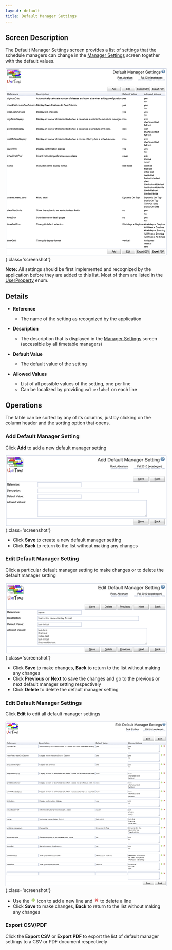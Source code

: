 ```yaml
---
layout: default
title: Default Manager Settings
---
```



## Screen Description

The Default Manager Settings screen provides a list of settings that the schedule managers can change in the [Manager Settings](manager-settings) screen together with the default values.

![Default Manager Settings](images/default-manager-settings-1.png){:class='screenshot'}

**Note:** All settings should be first implemented and recognized by the application before they are added to this list. Most of them are listed in the [UserProperty](https://github.com/UniTime/unitime/blob/master/JavaSource/org/unitime/timetable/defaults/UserProperty.java#L27) enum.

## Details

* **Reference**
	* The name of the setting as recognized by the application

* **Description**
	* The description that is displayed in the [Manager Settings](manager-settings) screen (accessible by all timetable managers)

* **Default Value**
	* The default value of the setting

* **Allowed Values**
	* List of all possible values of the setting, one per line
	* Can be localized by providing ```value:label``` on each line

## Operations

The table can be sorted by any of its columns, just by clicking on the column header and the sorting option that opens.

### Add Default Manager Setting
Click **Add** to add a new default manager setting

![Default Manager Settings](images/default-manager-settings-2.png){:class='screenshot'}

* Click **Save** to create a new default manager setting
* Click **Back** to return to the list without making any changes

### Edit Default Manager Setting
Click a particular default manager setting to make changes or to delete the default manager setting

![Default Manager Settings](images/default-manager-settings-3.png){:class='screenshot'}

* Click **Save** to make changes, **Back** to return to the list without making any changes
* Click **Previous** or **Next** to save the changes and go to the previous or next default manager setting respectively
* Click **Delete** to delete the default manager setting

### Edit Default Manager Settings
Click **Edit** to edit all default manager settings

![Default Manager Settings](images/default-manager-settings-4.png){:class='screenshot'}

* Use the ![Add](images/icon-add.png) icon to add a new line and ![Delete](images/icon-delete.png) to delete a line
* Click **Save** to make changes, **Back** to return to the list without making any changes

### Export CSV/PDF
Click the **Export CSV** or **Export PDF** to export the list of default manager settings to a CSV or PDF document respectively